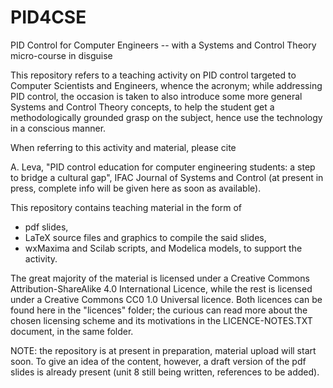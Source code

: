# PID4CSE
PID Control for Computer Engineers -- with a Systems and Control Theory micro-course in disguise

This repository refers to a teaching activity on PID control targeted to Computer Scientists and Engineers, whence the acronym; while addressing PID control, the occasion is taken to also introduce some more general Systems and Control Theory concepts, to help the student get a methodologically grounded grasp on the subject, hence use the technology in a conscious manner. 

When referring to this activity and material, please cite

A. Leva, "PID control education for computer engineering students: a step to bridge a cultural gap", IFAC Journal of Systems and Control (at present in press, complete info will be given here as soon as available).

This repository contains teaching material in the form of
 - pdf slides,
 - LaTeX source files and graphics to compile the said slides,
 - wxMaxima and Scilab scripts, and Modelica models, to support the activity.

The great majority of the material is licensed under a Creative Commons Attribution-ShareAlike 4.0 International Licence, while the rest is licensed under a Creative Commons CC0 1.0 Universal licence. Both licences can be found here in the "licences" folder; the curious can read more about the chosen licensing scheme and its motivations in the LICENCE-NOTES.TXT document, in the same folder.

NOTE: the repository is at present in preparation, material upload will start soon. To give an idea of the content, however, a draft version of the pdf slides is already present (unit 8 still being written, references to be added).

